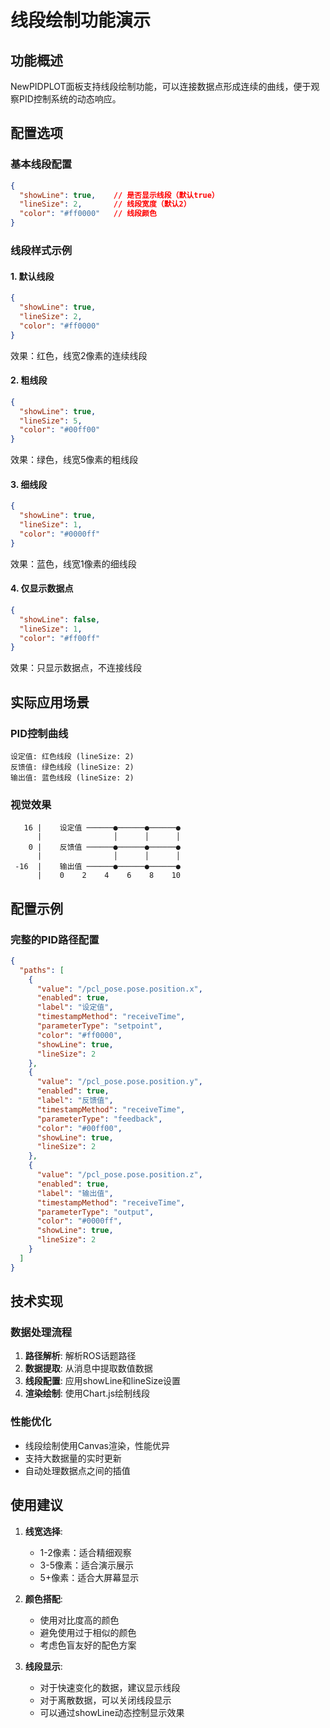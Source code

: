 # 线段绘制功能演示

## 功能概述

NewPIDPLOT面板支持线段绘制功能，可以连接数据点形成连续的曲线，便于观察PID控制系统的动态响应。

## 配置选项

### 基本线段配置
```json
{
  "showLine": true,    // 是否显示线段（默认true）
  "lineSize": 2,       // 线段宽度（默认2）
  "color": "#ff0000"   // 线段颜色
}
```

### 线段样式示例

#### 1. 默认线段
```json
{
  "showLine": true,
  "lineSize": 2,
  "color": "#ff0000"
}
```
效果：红色，线宽2像素的连续线段

#### 2. 粗线段
```json
{
  "showLine": true,
  "lineSize": 5,
  "color": "#00ff00"
}
```
效果：绿色，线宽5像素的粗线段

#### 3. 细线段
```json
{
  "showLine": true,
  "lineSize": 1,
  "color": "#0000ff"
}
```
效果：蓝色，线宽1像素的细线段

#### 4. 仅显示数据点
```json
{
  "showLine": false,
  "lineSize": 1,
  "color": "#ff00ff"
}
```
效果：只显示数据点，不连接线段

## 实际应用场景

### PID控制曲线
```
设定值: 红色线段 (lineSize: 2)
反馈值: 绿色线段 (lineSize: 2)
输出值: 蓝色线段 (lineSize: 2)
```

### 视觉效果
```
   16 |    设定值 ──────●──────●──────●
      |                │      │      │
    0 |    反馈值 ──────●──────●──────●
      |                │      │      │
 -16  |    输出值 ──────●──────●──────●
      |    0    2    4    6    8    10
```

## 配置示例

### 完整的PID路径配置
```json
{
  "paths": [
    {
      "value": "/pcl_pose.pose.position.x",
      "enabled": true,
      "label": "设定值",
      "timestampMethod": "receiveTime",
      "parameterType": "setpoint",
      "color": "#ff0000",
      "showLine": true,
      "lineSize": 2
    },
    {
      "value": "/pcl_pose.pose.position.y",
      "enabled": true,
      "label": "反馈值",
      "timestampMethod": "receiveTime",
      "parameterType": "feedback",
      "color": "#00ff00",
      "showLine": true,
      "lineSize": 2
    },
    {
      "value": "/pcl_pose.pose.position.z",
      "enabled": true,
      "label": "输出值",
      "timestampMethod": "receiveTime",
      "parameterType": "output",
      "color": "#0000ff",
      "showLine": true,
      "lineSize": 2
    }
  ]
}
```

## 技术实现

### 数据处理流程
1. **路径解析**: 解析ROS话题路径
2. **数据提取**: 从消息中提取数值数据
3. **线段配置**: 应用showLine和lineSize设置
4. **渲染绘制**: 使用Chart.js绘制线段

### 性能优化
- 线段绘制使用Canvas渲染，性能优异
- 支持大数据量的实时更新
- 自动处理数据点之间的插值

## 使用建议

1. **线宽选择**:
   - 1-2像素：适合精细观察
   - 3-5像素：适合演示展示
   - 5+像素：适合大屏幕显示

2. **颜色搭配**:
   - 使用对比度高的颜色
   - 避免使用过于相似的颜色
   - 考虑色盲友好的配色方案

3. **线段显示**:
   - 对于快速变化的数据，建议显示线段
   - 对于离散数据，可以关闭线段显示
   - 可以通过showLine动态控制显示效果
